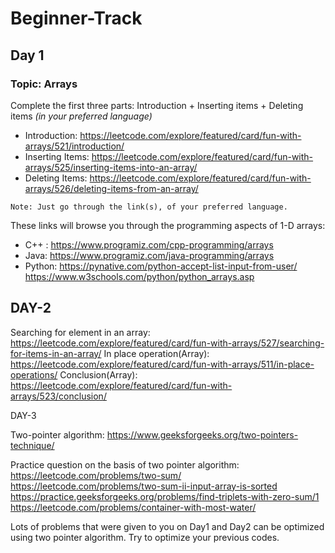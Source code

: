 # Beginner-Track
## Day 1

### Topic: Arrays 

Complete the first three parts: Introduction + Inserting items + Deleting items *(in your preferred language)*
* Introduction: https://leetcode.com/explore/featured/card/fun-with-arrays/521/introduction/
* Inserting Items: https://leetcode.com/explore/featured/card/fun-with-arrays/525/inserting-items-into-an-array/
* Deleting Items: https://leetcode.com/explore/featured/card/fun-with-arrays/526/deleting-items-from-an-array/ 

``` Note: Just go through the link(s), of your preferred language. ```

These links will browse you through the programming aspects of 1-D arrays:
* C++ : https://www.programiz.com/cpp-programming/arrays 
* Java: https://www.programiz.com/java-programming/arrays  
* Python: https://pynative.com/python-accept-list-input-from-user/              
          https://www.w3schools.com/python/python_arrays.asp 


## DAY-2

Searching for element in an array:
https://leetcode.com/explore/featured/card/fun-with-arrays/527/searching-for-items-in-an-array/
In place operation(Array):
https://leetcode.com/explore/featured/card/fun-with-arrays/511/in-place-operations/
Conclusion(Array): https://leetcode.com/explore/featured/card/fun-with-arrays/523/conclusion/

DAY-3

Two-pointer algorithm:
https://www.geeksforgeeks.org/two-pointers-technique/

Practice question on the basis of two pointer algorithm:
https://leetcode.com/problems/two-sum/
https://leetcode.com/problems/two-sum-ii-input-array-is-sorted
https://practice.geeksforgeeks.org/problems/find-triplets-with-zero-sum/1
https://leetcode.com/problems/container-with-most-water/

Lots of problems that were given to you on Day1 and Day2 can be optimized using two pointer algorithm. Try to optimize your previous codes.
